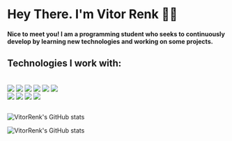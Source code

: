 
# Hey There. I'm Vitor Renk 👨‍💻
#### Nice to meet you! I am a programming student who seeks to continuously develop by learning new technologies and working on some projects.


## Technologies I work with:

<div style="display: inline_block"><br/>
  <img align="center" src="https://img.shields.io/badge/C-00599C?style=for-the-badge&logo=c&logoColor=white" />
  <img align="center" src="https://img.shields.io/badge/C%23-239120?style=for-the-badge&logo=c-sharp&logoColor=white" />
  <img align="center" src="https://img.shields.io/badge/Python-3776AB?style=for-the-badge&logo=python&logoColor=white" />
  <img align="center" src="https://img.shields.io/badge/HTML5-E34F26?style=for-the-badge&logo=html5&logoColor=white" />
  <img align="center" src="https://img.shields.io/badge/CSS3-1572B6?style=for-the-badge&logo=css3&logoColor=white" />
  <img align="center" src="https://img.shields.io/badge/JavaScript-F7DF1E?style=for-the-badge&logo=javascript&logoColor=black" />
  </br>
  <img align="center" src="https://img.shields.io/badge/Django-092E20?style=for-the-badge&logo=django&logoColor=white" />
  <img align="center" src="https://img.shields.io/badge/React-20232A?style=for-the-badge&logo=react&logoColor=61DAFB" />
  <img align="center" src="https://img.shields.io/badge/MySQL-005C84?style=for-the-badge&logo=mysql&logoColor=white" />
  <img align="center" src="https://img.shields.io/badge/Oracle-F80000?style=for-the-badge&logo=Oracle&logoColor=white" />
</div>
<div><br/>

![VitorRenk's GitHub stats](https://github-readme-stats.vercel.app/api?username=VitorRenk&theme=dracula)

![VitorRenk's GitHub stats](https://github-readme-stats.vercel.app/api/top-langs/?username=VitorRenk&theme=dracula)
